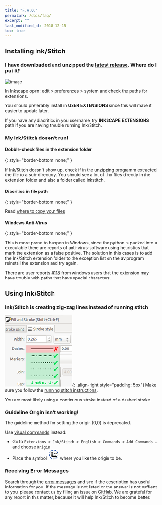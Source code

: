 ```yaml
---
title: "F.A.Q."
permalink: /docs/faq/
excerpt: ""
last_modified_at: 2018-12-15
toc: true
---
```


## Installing Ink/Stitch

### I have downloaded and unzipped the [latest release](https://github.com/inkstitch/inkstitch/releases/latest). Where do I put it?

![image](https://user-images.githubusercontent.com/11083514/37572872-899a7de0-2b09-11e8-93ed-e4be6228c414.png)

In Inkscape open: edit > preferences > system and check the paths for extensions.

You should preferably install in **USER EXTENSIONS** since this will make it easier to update later.

If you have any diacritics in you username, try **INKSCAPE EXTENSIONS** path if you are having trouble running Ink/Stitch.

### My Ink/Stitch dosen't run!

#### Dobble-check files in the extension folder
{: style="border-bottom: none;" }

If Ink/Stitch doesn't show up, check if in the unzipping programm extracted the file to a sub-directory.
You should see a lot of .inx files directly in the extension folder and also a folder called inkstitch.

#### Diacritics in file path
{: style="border-bottom: none;" }

Read [where to copy your files](/docs/faq/#i-have-downloaded-and-unzipped-the-latest-release-where-do-i-put-it)

#### Windows Anti-Virus
{: style="border-bottom: none;" }

This is more prone to happen in Windows, since the python is packed into a executable there are reports of anti-virus-software using heuristics that mark the extension as a false positive. The solution in this cases is to add the Ink/Stitch extension folder to the exception list on the av program reinstall the extension and try again.

There are user reports [#118](https://github.com/inkstitch/inkstitch/issues/118) from windows users that the extension may have trouble with paths that have special characters.

## Using Ink/Stitch

### Ink/Stitch is creating zig-zag lines instead of running stitch

![Running Stitch Dashes](/assets/images/docs/running-stitch-dashes.jpg){: .align-right style="padding: 5px"}
Make sure you follow the [running stitch instructions](/docs/stitches/running-stitch/).

You are most likely using a continuous stroke instead of a dashed stroke.

### Guideline Origin isn't working!

The guideline method for setting the origin (0,0) is deprecated.

Use [visual commands](/docs/commands) instead:
* Go to `Extensions > Ink/Stitch > English > Commands > Add Commands …` and choose `Origin`
* Place the symbol ![origin](/assets/images/docs/visual-commands-origin.jpg) where you like the origin to be.

### Receiving Error Messages

Search through the [error messages](/docs/error-messages) and see if the description has useful information for you. If the message is not listed or the answer is not suffient to you, please contact us by filing an issue on [GitHub](https://github.com/inkstitch/inkstitch/issues). We are grateful for any report in this matter, because it will help Ink/Stitch to become better.
